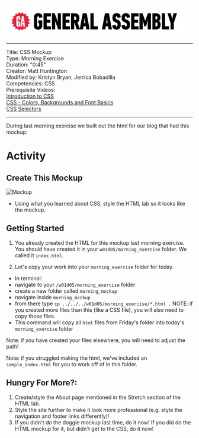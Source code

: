 ![](/ga_cog.png)

---
Title: CSS Mockup <br>
Type: Morning Exercise<br>
Duration: "0:45"<br>
Creator: Matt Huntington<br>
    Modified by: Kristyn Bryan, Jerrica Bobadilla <br>
Competencies: CSS <br>
Prerequisite Videos: <br>
[Introduction to CSS](https://www.youtube.com/watch?v=xWiT2TWCFjc&index=3&list=PLdnONIhPScST0Vy4LrIZiYKpFNoxgyH7J)<br>
[CSS - Colors, Backgrounds and Font Basics](https://www.youtube.com/watch?v=UMMHsQPmfug&index=4&list=PLdnONIhPScST0Vy4LrIZiYKpFNoxgyH7J)<br>
[CSS Selectors](https://www.youtube.com/watch?v=g0Aq2kP5-CY&index=5&list=PLdnONIhPScST0Vy4LrIZiYKpFNoxgyH7J)<br>



---

During last morning exercise we built out the html for our blog that had this mockup:


# Activity

## Create This Mockup
 ![Mockup](https://imgur.com/o06G8j2.png)
- Using what you learned about CSS, style the HTML lab so it looks like the mockup.

## Getting Started
1) You already created the HTML for this mockup last morning exercise. You should have created it in your `w01d05/morning_exercise` folder. We called it `index.html`.

2. Let's copy your work into your `morning_exercise` folder for today.

- In terminal:
 - navigate to your `/w01d05/morning_exercise` folder
 - create a new folder called `morning_mockup`
 - navigate inside `morning_mockup`
 - from there type `cp ../../../w01d05/morning_exercise/*.html .` NOTE: if you created more files than this (like a CSS file), you will also need to copy those files.
 - This command will copy all `html` files from Friday's folder into today's `morning_exercise` folder

 Note: if you have created your files elsewhere, you will need to adjust the path!

 Note: if you struggled making the html, we've included an `sample_index.html` for you to work off of in this folder.

## Hungry For More?:

1. Create/style the About page mentioned in the Stretch section of the HTML lab.
2. Style the site further to make it look more professional (e.g. style the navigation and footer links differently)!
3. If you didn't do the doggie mockup last time, do it now! If you did do the HTML mockup for it, but didn't get to the CSS, do it now!
